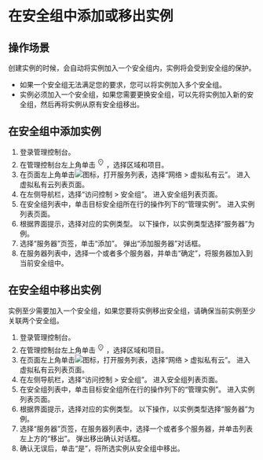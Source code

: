 # 在安全组中添加或移出实例<a name="SecurityGroup_0017"></a>
## 操作场景<a name="section1284185020245"></a>
创建实例的时候，会自动将实例加入一个安全组内，实例将会受到安全组的保护。
-   如果一个安全组无法满足您的要求，您可以将实例加入多个安全组。
-   实例必须加入一个安全组，如果您需要更换安全组，可以先将实例加入新的安全组，然后再将实例从原有安全组移出。
## 在安全组中添加实例<a name="section7737145418298"></a>
1.  登录管理控制台。
2.  在管理控制台左上角单击![](figures/icon-region.png)，选择区域和项目。
3.  在页面左上角单击![](figures/zh-cn_image_0000001627054058.png)图标，打开服务列表，选择“网络 \> 虚拟私有云”。
    进入虚拟私有云列表页面。
4.  在左侧导航栏，选择“访问控制 \> 安全组”。
    进入安全组列表页面。
5.  在安全组列表中，单击目标安全组所在行的操作列下的“管理实例”。
    进入实例列表页面。
6.  根据界面提示，选择对应的实例类型。
    以下操作，以实例类型选择“服务器”为例。
7.  选择“服务器”页签，单击“添加”。
    弹出“添加服务器”对话框。
8.  在服务器列表中，选择一个或者多个服务器，并单击“确定”，将服务器加入到当前安全组中。
## 在安全组中移出实例<a name="section147074331319"></a>
实例至少需要加入一个安全组，如果您要将实例移出安全组，请确保当前实例至少关联两个安全组。
1.  登录管理控制台。
2.  在管理控制台左上角单击![](figures/icon-region.png)，选择区域和项目。
3.  在页面左上角单击![](figures/zh-cn_image_0000001626734162.png)图标，打开服务列表，选择“网络 \> 虚拟私有云”。
    进入虚拟私有云列表页面。
4.  在左侧导航栏，选择“访问控制 \> 安全组”。
    进入安全组列表页面。
5.  在安全组列表中，单击目标安全组所在行的操作列下的“管理实例”。
    进入实例列表页面。
6.  根据界面提示，选择对应的实例类型。
    以下操作，以实例类型选择“服务器”为例。
7.  选择“服务器”页签，在服务器列表中，选择一个或者多个服务器，并单击列表左上方的“移出”。
    弹出移出确认对话框。
8.  确认无误后，单击“是”，将所选实例从安全组中移出。
